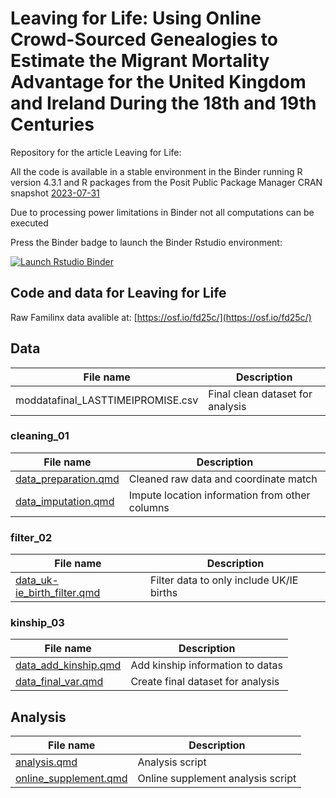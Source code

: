 # Leaving for Life: Using Online Crowd-Sourced Genealogies to Estimate the Migrant Mortality Advantage for the United Kingdom and Ireland During the 18th and 19th Centuries

Repository for the article Leaving for Life:

All the code is available in a stable environment in the Binder running R version 4.3.1 and R packages from the Posit Public Package Manager CRAN snapshot [2023-07-31](https://packagemanager.posit.co/cran/2023-07-31/src/contrib/PACKAGES) 

Due to processing power limitations in Binder not all computations can be executed 

Press the Binder badge to launch the Binder Rstudio environment:

<!-- badges: start -->
[![Launch Rstudio Binder](http://mybinder.org/badge_logo.svg)](https://mybinder.org/v2/gh/olayabucaro/crowd-sourcing-MPIDR2023/main?urlpath=rstudio)
<!-- badges: end -->

## Code and data for Leaving for Life 

Raw Familinx data avalible at: [https://osf.io/fd25c/](https://osf.io/fd25c/)

## Data

| File name   | Description |
| ----------- | ----------- |
| moddatafinal_LASTTIMEIPROMISE.csv   | Final clean dataset for analysis |

### cleaning_01

| File name   | Description |
| ----------- | ----------- |
| [data_preparation.qmd](https://github.com/olayabucaro/crowd-sourcing-MPIDR2023/blob/1bdd62fd995957aaf0fd4544f98429b3dd2e8eab/cleaning_01/data_preparation.md)  | Cleaned raw data and coordinate match |
| [data_imputation.qmd](https://github.com/olayabucaro/crowd-sourcing-MPIDR2023/blob/1bdd62fd995957aaf0fd4544f98429b3dd2e8eab/cleaning_01/data_imputation.md)   | Impute location information from other columns |


### filter_02

| File name   | Description |
| ----------- | ----------- |
| [data_uk-ie_birth_filter.qmd](https://github.com/olayabucaro/crowd-sourcing-MPIDR2023/blob/1bdd62fd995957aaf0fd4544f98429b3dd2e8eab/filter_02/data_uk-ie_birth_filter.md)  | Filter data to only include UK/IE births |


### kinship_03

| File name   | Description |
| ----------- | ----------- |
| [data_add_kinship.qmd](https://github.com/olayabucaro/crowd-sourcing-MPIDR2023/blob/1bdd62fd995957aaf0fd4544f98429b3dd2e8eab/kinship_03/data_add_kinship.md)  | Add kinship information to datas | 
| [data_final_var.qmd](https://github.com/olayabucaro/crowd-sourcing-MPIDR2023/blob/1bdd62fd995957aaf0fd4544f98429b3dd2e8eab/kinship_03/data_final_var.md)  | Create final dataset for analysis | 

## Analysis

| File name   | Description |
| ----------- | ----------- |
| [analysis.qmd](https://github.com/olayabucaro/crowd-sourcing-MPIDR2023/blob/07e939bfd3ac9f545aaebdae92ccbd866081b8fb/analysis/analysis.md)    | Analysis script |
| [online_supplement.qmd](https://github.com/olayabucaro/crowd-sourcing-MPIDR2023/blob/abfe306e41f9ec9d9173660f6f8671e4e3ea164a/analysis/online_supplement.md)    | Online supplement analysis script |

